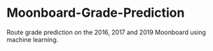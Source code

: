 # Moonboard-Grade-Prediction
Route grade prediction on the 2016, 2017 and 2019 Moonboard using machine learning.
